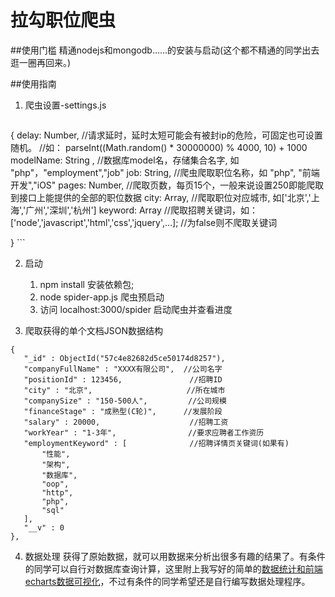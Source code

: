 # 拉勾职位爬虫

##使用门槛
精通nodejs和mongodb……的安装与启动(这个都不精通的同学出去逛一圈再回来。)

##使用指南

1. 爬虫设置-settings.js
	```
{
	delay: Number, //请求延时，延时太短可能会有被封ip的危险，可固定也可设置随机。
	               //如： parseInt((Math.random() * 30000000) % 4000, 10) + 1000  
    modelName: String ,    //数据库model名，存储集合名字, 如 "php"，"employment","job"
    job: String,           //爬虫爬取职位名称，如 "php", "前端开发","iOS"
    pages: Number,         //爬取页数，每页15个，一般来说设置250即能爬取到接口上能提供的全部的职位数据
    city: Array,           //爬取职位对应城市, 如['北京','上海','广州','深圳','杭州']
    keyword: Array         //爬取招聘关键词，如：['node','javascript','html','css','jquery',...]; 
                           //为false则不爬取关键词

}
	```

2. 启动
	1. npm install 安装依赖包;
	2. node spider-app.js  爬虫预启动
	3. 访问 localhost:3000/spider 启动爬虫并查看进度

3. 爬取获得的单个文档JSON数据结构
 ```
{
	"_id" : ObjectId("57c4e82682d5ce50174d8257"),
	"companyFullName" : "XXXX有限公司",  //公司名字
	"positionId" : 123456,               //招聘ID
	"city" : "北京",                     //所在城市
	"companySize" : "150-500人",         //公司规模
	"financeStage" : "成熟型(C轮)",      //发展阶段
	"salary" : 20000,                    //招聘工资
	"workYear" : "1-3年",                //要求应聘者工作资历
	"employmentKeyword" : [              //招聘详情页关键词(如果有)
		"性能",
		"架构",
		"数据库",
		"oop",
		"http",
		"php",
		"sql"
	],    
	"__v" : 0
},
 ```
4. 数据处理
获得了原始数据，就可以用数据来分析出很多有趣的结果了。有条件的同学可以自行对数据库查询计算，这里附上我写好的简单的[数据统计和前端echarts数据可视化](https://github.com/Weiyu-Chen/lagou-spider-data-handle)，不过有条件的同学希望还是自行编写数据处理程序。

